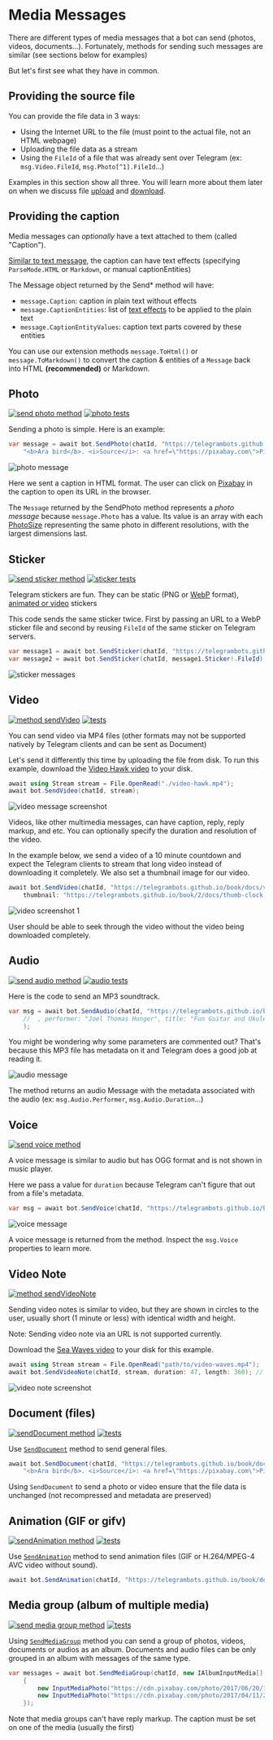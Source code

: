 ﻿# Media Messages

There are different types of media messages that a bot can send (photos, videos, documents...).
Fortunately, methods for sending such messages are similar (see sections below for examples)

But let's first see what they have in common.

## Providing the source file

You can provide the file data in 3 ways:
- Using the Internet URL to the file (must point to the actual file, not an HTML webpage)
- Uploading the file data as a stream
- Using the `FileId` of a file that was already sent over Telegram (ex: `msg.Video.FileId`, `msg.Photo[^1].FileId`...)

Examples in this section show all three.
You will learn more about them later on when we discuss file [upload](../../3/files/upload.md) and [download](../../3/files/download.md).

## Providing the caption

Media messages can _optionally_ have a text attached to them (called "Caption").

[Similar to text message](README.md), the caption can have text effects (specifying `ParseMode.HTML` or `Markdown`, or manual captionEntities)

The Message object returned by the Send* method will have:
- `message.Caption`: caption in plain text without effects
- `message.CaptionEntities`: list of [text effects](https://core.telegram.org/bots/api#messageentity) to be applied to the plain text
- `message.CaptionEntityValues`: caption text parts covered by these entities

You can use our extension methods `message.ToHtml()` or `message.ToMarkdown()` to convert the caption & entities of a `Message` back into HTML **(recommended)** or Markdown.


## Photo

[![send photo method](https://img.shields.io/badge/Bot_API_method-sendPhoto-blue.svg?style=flat-square)](https://core.telegram.org/bots/api#sendphoto)
[![photo tests](https://img.shields.io/badge/Examples-Photo_Messages-green.svg?style=flat-square)](https://github.com/TelegramBots/Telegram.Bot/blob/master/test/Telegram.Bot.Tests.Integ/Sending%20Messages/SendingPhotoMessageTests.cs)

Sending a photo is simple. Here is an example:

```csharp
var message = await bot.SendPhoto(chatId, "https://telegrambots.github.io/book/docs/photo-ara.jpg",
    "<b>Ara bird</b>. <i>Source</i>: <a href=\"https://pixabay.com\">Pixabay</a>", ParseMode.Html);
```
![photo message](../docs/shot-photo_msg.jpg)

Here we sent a caption in HTML format. The user can click on <u>[Pixabay](https://pixabay.com)</u> in the caption to open its URL in the browser.

The `Message` returned by the SendPhoto method represents a _photo message_ because `message.Photo` has a value.
Its value is an array with each  [PhotoSize](https://core.telegram.org/bots/api#photosize) representing the same photo in different resolutions, with the largest dimensions last.


## Sticker

[![send sticker method](https://img.shields.io/badge/Bot_API_method-sendSticker-blue.svg?style=flat-square)](https://core.telegram.org/bots/api#sendsticker)
[![sticker tests](https://img.shields.io/badge/Examples-Sticker_Messages-green.svg?style=flat-square)](https://github.com/TelegramBots/Telegram.Bot/blob/master/test/Telegram.Bot.Tests.Integ/Stickers/StickersTests.cs)

Telegram stickers are fun. They can be static (PNG or [WebP](https://developers.google.com/speed/webp/) format), [animated or video](https://core.telegram.org/stickers) stickers

This code sends the same sticker twice. First by passing an URL to a WebP sticker file
and second by reusing `FileId` of the same sticker on Telegram servers.

```csharp
var message1 = await bot.SendSticker(chatId, "https://telegrambots.github.io/book/docs/sticker-fred.webp");
var message2 = await bot.SendSticker(chatId, message1.Sticker!.FileId);
```
![sticker messages](../docs/shot-sticker_msgs.jpg)


## Video

[![method sendVideo](https://img.shields.io/badge/Bot_API_method-sendVideo-blue.svg?style=flat-square)](https://core.telegram.org/bots/api#sendvideo)
[![tests](https://img.shields.io/badge/Examples-Video_Messages-green.svg?style=flat-square)](https://github.com/TelegramBots/Telegram.Bot/blob/master/test/Telegram.Bot.Tests.Integ/Sending%20Messages/VideoMessageTests.cs)

You can send video via MP4 files (other formats may not be supported natively by Telegram clients and can be sent as Document)

Let's send it differently this time by uploading the file from disk.
To run this example, download the [Video Hawk video](https://telegrambots.github.io/book/docs/video-hawk.mp4) to your disk.

```csharp
await using Stream stream = File.OpenRead("./video-hawk.mp4");
await bot.SendVideo(chatId, stream);
```
![video message screenshot](../docs/shot-video.jpg)

Videos, like other multimedia messages, can have caption, reply, reply markup, and etc.
You can optionally specify the duration and resolution of the video.

In the example below, we send a video of a 10 minute countdown
and expect the Telegram clients to stream that long video instead of downloading it completely.
We also set a thumbnail image for our video.

```csharp
await bot.SendVideo(chatId, "https://telegrambots.github.io/book/docs/video-countdown.mp4",
    thumbnail: "https://telegrambots.github.io/book/2/docs/thumb-clock.jpg", supportsStreaming: true);
```

![video screenshot 1](../docs/shot-video_thumb1.jpg)

User should be able to seek through the video without the video being downloaded completely.


## Audio

[![send audio method](https://img.shields.io/badge/Bot_API_method-sendAudio-blue.svg?style=flat-square)](https://core.telegram.org/bots/api#sendaudio)
[![audio tests](https://img.shields.io/badge/Examples-Audio_Messages-green.svg?style=flat-square)](https://github.com/TelegramBots/Telegram.Bot/blob/master/test/Telegram.Bot.Tests.Integ/Sending%20Messages/AudioMessageTests.cs)

Here is the code to send an MP3 soundtrack.

```csharp
var msg = await bot.SendAudio(chatId, "https://telegrambots.github.io/book/docs/audio-guitar.mp3"
    //  , performer: "Joel Thomas Hunger", title: "Fun Guitar and Ukulele", duration: 91    // optional
    );
```

You might be wondering why some parameters are commented out?
That's because this MP3 file has metadata on it and Telegram does a good job at reading it.

![audio message](../docs/shot-audio_msg.jpg)

The method returns an audio Message with the metadata associated with the audio (ex: `msg.Audio.Performer`, `msg.Audio.Duration`...)


## Voice

[![send voice method](https://img.shields.io/badge/Bot_API_method-sendVoice-blue.svg?style=flat-square)](https://core.telegram.org/bots/api#sendvoice)

A voice message is similar to audio but has OGG format and is not shown in music player.

Here we pass a value for `duration` because Telegram can't figure that out from a file's metadata.

```csharp
var msg = await bot.SendVoice(chatId, "https://telegrambots.github.io/book/docs/voice-nfl_commentary.ogg", duration: 36);
```

![voice message](../docs/shot-voice_msg.jpg)

A voice message is returned from the method. Inspect the `msg.Voice` properties to learn more.


## Video Note

[![method sendVideoNote](https://img.shields.io/badge/Bot_API_method-sendVideoNote-blue.svg?style=flat-square)](https://core.telegram.org/bots/api#sendvideonote)

Sending video notes is similar to video, but they are shown in circles to the user, usually short (1 minute or less) with identical width and height.

Note: Sending video note via an URL is not supported currently.

Download the [Sea Waves video](https://telegrambots.github.io/book/docs/video-waves.mp4) to your disk for this example.

```csharp
await using Stream stream = File.OpenRead("path/to/video-waves.mp4");
await bot.SendVideoNote(chatId, stream, duration: 47, length: 360); // length = width = height
```
![video note screenshot](../docs/shot-video_note.jpg)


## Document (files)

[![sendDocument method](https://img.shields.io/badge/Bot_API_method-sendDocument-blue.svg?style=flat-square)](https://core.telegram.org/bots/api#senddocument)
[![tests](https://img.shields.io/badge/Examples-Document_Message-green.svg?style=flat-square)](https://github.com/TelegramBots/Telegram.Bot/blob/master/test/Telegram.Bot.Tests.Integ/Sending%20Messages/DocumentMessageTests.cs)

Use [`SendDocument`](https://core.telegram.org/bots/api#senddocument) method to send general files.

```csharp
await bot.SendDocument(chatId, "https://telegrambots.github.io/book/docs/photo-ara.jpg",
    "<b>Ara bird</b>. <i>Source</i>: <a href=\"https://pixabay.com\">Pixabay</a>", ParseMode.Html);
```

Using `SendDocument` to send a photo or video ensure that the file data is unchanged (not recompressed and metadata are preserved)

## Animation (GIF or gifv)

[![sendAnimation method](https://img.shields.io/badge/Bot_API_method-sendAnimation-blue.svg?style=flat-square)](https://core.telegram.org/bots/api#sendanimation)
[![tests](https://img.shields.io/badge/Examples-Animation_Message-green.svg?style=flat-square)](https://github.com/TelegramBots/Telegram.Bot/blob/master/test/Telegram.Bot.Tests.Integ/Sending%20Messages/AnimationMessageTests.cs)

Use [`SendAnimation`](https://core.telegram.org/bots/api#sendanimation) method to send animation files (GIF or H.264/MPEG-4 AVC video without sound).

```csharp
await bot.SendAnimation(chatId, "https://telegrambots.github.io/book/docs/video-waves.mp4", "Waves");
```


## Media group (album of multiple media)

[![send media group method](https://img.shields.io/badge/Bot_API_method-sendMediaGroup-blue.svg?style=flat-square)](https://core.telegram.org/bots/api#sendmediagroup)
[![tests](https://img.shields.io/badge/Examples-Album_Messages-green.svg?style=flat-square)](https://github.com/TelegramBots/Telegram.Bot/blob/master/test/Telegram.Bot.Tests.Integ/Sending%20Messages/AlbumMessageTests.cs)

Using [`SendMediaGroup`](https://core.telegram.org/bots/api#sendmediagroup) method you can send a group of photos, videos, documents or audios as an album. Documents and audio files can be only grouped in an album with messages of the same type.

```csharp
var messages = await bot.SendMediaGroup(chatId, new IAlbumInputMedia[]
    {
        new InputMediaPhoto("https://cdn.pixabay.com/photo/2017/06/20/19/22/fuchs-2424369_640.jpg"),
        new InputMediaPhoto("https://cdn.pixabay.com/photo/2017/04/11/21/34/giraffe-2222908_640.jpg"),
    });
```

Note that media groups can't have reply markup. The caption must be set on one of the media (usually the first)
